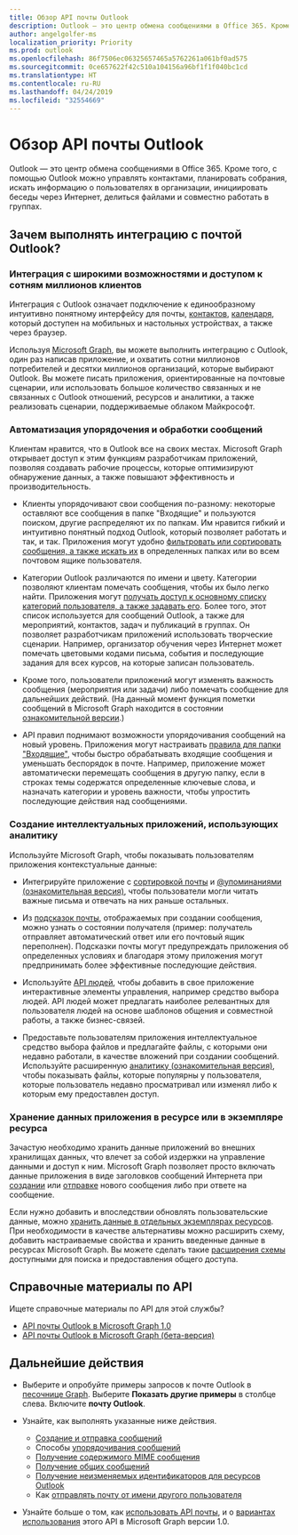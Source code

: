 ```yaml
---
title: Обзор API почты Outlook
description: Outlook — это центр обмена сообщениями в Office 365. Кроме того, с помощью Outlook можно управлять контактами, планировать собрания, искать информацию о пользователях в организации,
author: angelgolfer-ms
localization_priority: Priority
ms.prod: outlook
ms.openlocfilehash: 86f7506ec06325657465a5762261a061bf0ad575
ms.sourcegitcommit: 0ce657622f42c510a104156a96bf1f1f040bc1cd
ms.translationtype: HT
ms.contentlocale: ru-RU
ms.lasthandoff: 04/24/2019
ms.locfileid: "32554669"
---
```

# <a name="outlook-mail-api-overview"></a>Обзор API почты Outlook

Outlook — это центр обмена сообщениями в Office 365. Кроме того, с помощью Outlook можно управлять контактами, планировать собрания, искать информацию о пользователях в организации, инициировать беседы через Интернет, делиться файлами и совместно работать в группах.

## <a name="why-integrate-with-outlook-mail"></a>Зачем выполнять интеграцию с почтой Outlook?

### <a name="integrate-with-rich-features-and-reach-hundreds-of-millions-of-customers"></a>Интеграция с широкими возможностями и доступом к сотням миллионов клиентов

Интеграция с Outlook означает подключение к единообразному интуитивно понятному интерфейсу для почты, [контактов](outlook-contacts-concept-overview.md), [календаря](outlook-calendar-concept-overview.md), который доступен на мобильных и настольных устройствах, а также через браузер.

Используя [Microsoft Graph](overview.md), вы можете выполнить интеграцию с Outlook, один раз написав приложение, и охватить сотни миллионов потребителей и десятки миллионов организаций, которые выбирают Outlook. Вы можете писать приложения, ориентированные на почтовые сценарии, или использовать большое количество связанных и не связанных с Outlook отношений, ресурсов и аналитики, а также реализовать сценарии, поддерживаемые облаком Майкрософт.

### <a name="automate-message-organization-and-processing"></a>Автоматизация упорядочения и обработки сообщений

Клиентам нравится, что в Outlook все на своих местах. Microsoft Graph открывает доступ к этим функциям разработчикам приложений, позволяя создавать рабочие процессы, которые оптимизируют обнаружение данных, а также повышают эффективность и производительность.

- Клиенты упорядочивают свои сообщения по-разному: некоторые оставляют все сообщения в папке "Входящие" и пользуются поиском, другие распределяют их по папкам. Им нравится гибкий и интуитивно понятный подход Outlook, который позволяет работать и так, и так. Приложения могут удобно [фильтровать или сортировать сообщения, а также искать их](query-parameters.md) в определенных папках или во всем почтовом ящике пользователя.

- Категории Outlook различаются по имени и цвету. Категории позволяют клиентам помечать сообщения, чтобы их было легко найти. Приложения могут [получать доступ к основному списку категорий пользователя, а также задавать его](/graph/api/outlookuser-post-mastercategories?view=graph-rest-1.0). Более того, этот список используется для сообщений Outlook, а также для мероприятий, контактов, задач и публикаций в группах. Он позволяет разработчикам приложений использовать творческие сценарии. Например, организатор обучения через Интернет может помечать цветовыми кодами письма, события и последующие задания для всех курсов, на которые записан пользователь.

- Кроме того, пользователи приложений могут изменять важность сообщения (мероприятия или задачи) либо помечать сообщение для дальнейших действий. (На данный момент функция пометки сообщений в Microsoft Graph находится в состоянии [ознакомительной версии](versioning-and-support.md#beta-version).)

- API правил поднимают возможности упорядочивания сообщений на новый уровень. Приложения могут настраивать [правила для папки "Входящие"](/graph/api/resources/messagerule?view=graph-rest-1.0), чтобы быстро обрабатывать входящие сообщения и уменьшать беспорядок в почте. Например, приложение может автоматически перемещать сообщения в другую папку, если в строках темы содержатся определенные ключевые слова, и назначать категории и уровень важности, чтобы упростить последующие действия над сообщениями.

### <a name="write-smarter-apps-that-leverage-intelligence"></a>Создание интеллектуальных приложений, использующих аналитику

Используйте Microsoft Graph, чтобы показывать пользователям приложения контекстуальные данные:

- Интегрируйте приложение с [сортировкой почты](/graph/api/resources/manage-focused-inbox?view=graph-rest-1.0) и [@упоминаниями (ознакомительная версия)](/graph/api/message-get?view=graph-rest-beta#request-2), чтобы пользователи могли читать важные письма и отвечать на них раньше остальных.

- Из [подсказок почты](/graph/api/resources/mailtips?view=graph-rest-1.0), отображаемых при создании сообщения, можно узнать о состоянии получателя (пример: получатель отправляет автоматический ответ или его почтовый ящик переполнен). Подсказки почты могут предупреждать приложения об определенных условиях и благодаря этому приложения могут предпринимать более эффективные последующие действия.

- Используйте [API людей](people-example.md), чтобы добавить в свое приложение интерактивные элементы управления, например средство выбора людей. API людей может предлагать наиболее релевантных для пользователя людей на основе шаблонов общения и совместной работы, а также бизнес-связей.

- Предоставьте пользователям приложения интеллектуальное средство выбора файлов и предлагайте файлы, с которыми они недавно работали, в качестве вложений при создании сообщений. Используйте расширенную [аналитику (ознакомительная версия)](/graph/api/resources/insights?view=graph-rest-beta), чтобы показывать файлы, которые популярны у пользователя, которые пользователь недавно просматривал или изменял либо к которым ему предоставлен доступ.


### <a name="store-app-data-in-a-resource-or-resource-instance"></a>Хранение данных приложения в ресурсе или в экземпляре ресурса

Зачастую необходимо хранить данные приложений во внешних хранилищах данных, что влечет за собой издержки на управление данными и доступ к ним. Microsoft Graph позволяет просто включать данные приложения в виде заголовков сообщений Интернета при [создании](/graph/api/user-post-messages?view=graph-rest-1.0#request-2) или [отправке](/graph/api/user-sendmail?view=graph-rest-1.0#request-2) нового сообщения либо при ответе на сообщение.

Если нужно добавить и впоследствии обновлять пользовательские данные, можно [хранить данные в отдельных экземплярах ресурсов](extensibility-overview.md#open-extensions). При необходимости в качестве альтернативы можно расширить схему, добавить настраиваемые свойства и хранить введенные данные в ресурсах Microsoft Graph. Вы можете сделать такие [расширения схемы](extensibility-overview.md#schema-extensions) доступными для поиска и предоставления общего доступа.

## <a name="api-reference"></a>Справочные материалы по API
Ищете справочные материалы по API для этой службы?

- [API почты Outlook в Microsoft Graph 1.0](/graph/api/resources/mail-api-overview?view=graph-rest-1.0)
- [API почты Outlook в Microsoft Graph (бета-версия)](/graph/api/resources/mail-api-overview?view=graph-rest-beta)


## <a name="next-steps"></a>Дальнейшие действия

- Выберите и опробуйте примеры запросов к почте Outlook в [песочнице Graph](https://developer.microsoft.com/graph/graph-explorer/?request=me%2Fmessages&version=v1.0). Выберите **Показать другие примеры** в столбце слева. Включите **почту Outlook**.
- Узнайте, как выполнять указанные ниже действия.

  - [Создание и отправка сообщений](outlook-create-send-messages.md)
  - Способы [упорядочивания сообщений](outlook-organize-messages.md)
  - [Получение содержимого MIME сообщения](outlook-get-mime-message.md)
  - [Получение общих сообщений](outlook-share-messages-folders.md)
  - [Получение неизменяемых идентификаторов для ресурсов Outlook](outlook-immutable-id.md)
  - Как [отправлять почту от имени другого пользователя](outlook-send-mail-from-other-user.md)

- Узнайте больше о том, как [использовать API почты](/graph/api/resources/mail-api-overview?view=graph-rest-1.0), и о [вариантах использования](/graph/api/resources/mail-api-overview?view=graph-rest-1.0#common-use-cases) этого API в Microsoft Graph версии 1.0.


